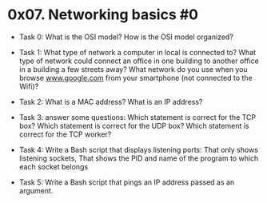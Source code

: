 # 0x07. Networking basics #0

- Task 0:
What is the OSI model? How is the OSI model organized?

- Task 1:
What type of network a computer in local is connected to? What type of network could connect an office in one building to another office in a building a few streets away? What network do you use when you browse www.google.com from your smartphone (not connected to the Wifi)?

- Task 2:
What is a MAC address? What is an IP address?

- Task 3:
answer some questions:
Which statement is correct for the TCP box? Which statement is correct for the UDP box? Which statement is correct for the TCP worker?

- Task 4:
Write a Bash script that displays listening ports: That only shows listening sockets, That shows the PID and name of the program to which each socket belongs

- Task 5:
Write a Bash script that pings an IP address passed as an argument.
